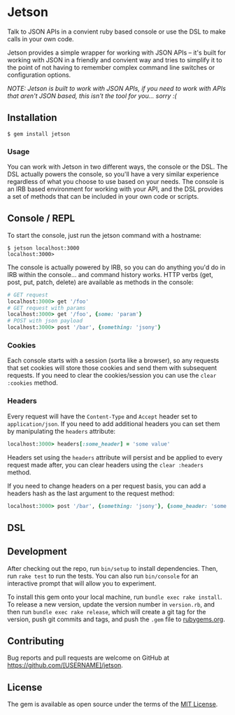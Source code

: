 # Jetson

Talk to JSON APIs in a convient ruby based console or use the DSL to make calls in your own code.

Jetson provides a simple wrapper for working with JSON APIs – it's built for working with JSON in a friendly and convient way and tries to simplify it to the point of not having to remember complex command line switches or configuration options.

*NOTE: Jetson is built to work with JSON APIs, if you need to work with APIs that aren't JSON based, this isn't the tool for you... sorry :(*

## Installation

```shell
$ gem install jetson
```

### Usage

You can work with Jetson in two different ways, the console or the DSL. The DSL actually powers the console, so you'll have a very similar experience regardless of what you choose to use based on your needs. The console is an IRB based environment for working with your API, and the DSL provides a set of methods that can be included in your own code or scripts.

## Console / REPL

To start the console, just run the jetson command with a hostname:

```shell
$ jetson localhost:3000
localhost:3000>
```

The console is actually powered by IRB, so you can do anything you'd do in IRB within the console... and command history works. HTTP verbs (get, post, put, patch, delete) are available as methods in the console:

```ruby
# GET request
localhost:3000> get '/foo'
# GET request with params
localhost:3000> get '/foo', {some: 'param'}
# POST with json payload
localhost:3000> post '/bar', {something: 'jsony'}
```

### Cookies

Each console starts with a session (sorta like a browser), so any requests that set cookies will store those cookies and send them with subsequent requests. If you need to clear the cookies/session you can use the `clear :cookies` method.

### Headers

Every request will have the `Content-Type` and `Accept` header set to `application/json`. If you need to add additional headers you can set them by manipulating the `headers` attribute:

```ruby
localhost:3000> headers[:some_header] = 'some value'
```

Headers set using the `headers` attribute will persist and be applied to every request made after, you can clear headers using the `clear :headers` method.


If you need to change headers on a per request basis, you can add a headers hash as the last argument to the request method:

```ruby
localhost:3000> post '/bar', {something: 'jsony'}, {some_header: 'some value'}
```


## DSL

## Development

After checking out the repo, run `bin/setup` to install dependencies. Then, run `rake test` to run the tests. You can also run `bin/console` for an interactive prompt that will allow you to experiment.

To install this gem onto your local machine, run `bundle exec rake install`. To release a new version, update the version number in `version.rb`, and then run `bundle exec rake release`, which will create a git tag for the version, push git commits and tags, and push the `.gem` file to [rubygems.org](https://rubygems.org).

## Contributing

Bug reports and pull requests are welcome on GitHub at https://github.com/[USERNAME]/jetson.


## License

The gem is available as open source under the terms of the [MIT License](http://opensource.org/licenses/MIT).

